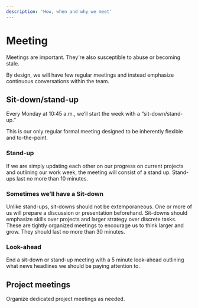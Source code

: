 ```yaml
---
description: 'How, when and why we meet'
---
```


# Meeting

Meetings are important. They're also susceptible to abuse or becoming stale.

By design, we will have few regular meetings and instead emphasize continuous conversations within the team.

## Sit-down/stand-up

Every Monday at 10:45 a.m., we’ll start the week with a “sit-down/stand-up.”

This is our only regular formal meeting designed to be inherently flexible and to-the-point.

### Stand-up

If we are simply updating each other on our progress on current projects and outlining our work week, the meeting will consist of a stand up. Stand-ups last no more than 10 minutes.

### **Sometimes we’ll have a** Sit-down

Unlike stand-ups, sit-downs should not be extemporaneous. One or more of us will prepare a discussion or presentation beforehand. Sit-downs should emphasize skills over projects and larger strategy over discrete tasks. These are tightly organized meetings to encourage us to think larger and grow. They should last no more than 30 minutes.

### Look-ahead

End a sit-down or stand-up meeting with a 5 minute look-ahead outlining what news headlines we should be paying attention to.

## Project meetings

Organize dedicated project meetings as needed.

